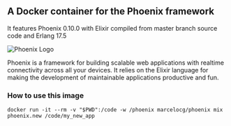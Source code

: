 ## A Docker container for the Phoenix framework

It features Phoenix 0.10.0 with Elixir compiled from master branch source code and Erlang 17.5

![Phoenix Logo](https://www.filepicker.io/api/file/9prSmznZTiaRRmI3t89E)

Phoenix is a framework for building scalable web applications with realtime connectivity across all your devices. It relies on the Elixir language for making the development of maintainable applications productive and fun.

### How to use this image

    docker run -it --rm -v "$PWD":/code -w /phoenix marcelocg/phoenix mix phoenix.new /code/my_new_app

